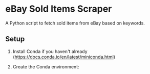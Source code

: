 # eBay Sold Items Scraper

A Python script to fetch sold items from eBay based on keywords.

## Setup

1. Install Conda if you haven't already (https://docs.conda.io/en/latest/miniconda.html)

2. Create the Conda environment: